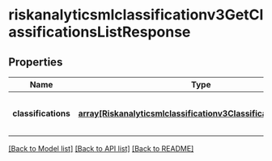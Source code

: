 # riskanalyticsmlclassificationv3GetClassificationsListResponse

## Properties
Name | Type | Description | Notes
------------ | ------------- | ------------- | -------------
**classifications** | [**array[Riskanalyticsmlclassificationv3ClassificationDefinition]**](Riskanalyticsmlclassificationv3ClassificationDefinition.md) | All classification per pivot type | [optional] [default to null]

[[Back to Model list]](../README.md#documentation-for-models) [[Back to API list]](../README.md#documentation-for-api-endpoints) [[Back to README]](../README.md)


